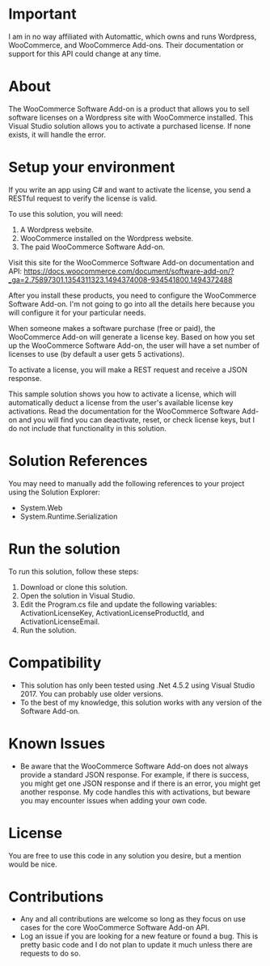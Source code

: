 ﻿# Important
I am in no way affiliated with Automattic, which owns and runs Wordpress, WooCommerce, and WooCommerce Add-ons. Their documentation or support for this API could change at any time.

# About
The WooCommerce Software Add-on is a product that allows you to sell software licenses on a Wordpress site with WooCommerce installed. This Visual Studio solution allows you to activate a purchased license. If none exists, it will handle the error.

# Setup your environment
If you write an app using C# and want to activate the license, you send a RESTful request to verify the license is valid.

To use this solution, you will need:
1. A Wordpress website.
2. WooCommerce installed on the Wordpress website.
3. The paid WooCommerce Software Add-on.

Visit this site for the WooCommerce Software Add-on documentation and API:
https://docs.woocommerce.com/document/software-add-on/?_ga=2.75897301.1354311323.1494374008-934541800.1494372488

After you install these products, you need to configure the WooCommerce Software Add-on. I'm not going to go into all the details here because you will configure it for your particular needs.

When someone makes a software purchase (free or paid), the WooCommerce Add-on will generate a license key. Based on how you set up the WooCommerce Software Add-on, the user will have a set number of licenses to use (by default a user gets 5 activations).

To activate a license, you will make a REST request and receive a JSON response.

This sample solution shows you how to activate a license, which will automatically deduct a license from the user's available license key activations.
Read the documentation for the WooCommerce Software Add-on and you will find you can deactivate, reset, or check license keys, but I do not include that functionality in this solution.

# Solution References
You may need to manually add the following references to your project using the Solution Explorer:
- System.Web
- System.Runtime.Serialization

# Run the solution
To run this solution, follow these steps:
1. Download or clone this solution.
2. Open the solution in Visual Studio.
3. Edit the Program.cs file and update the following variables: ActivationLicenseKey, ActivationLicenseProductId, and ActivationLicenseEmail.
4. Run the solution.

# Compatibility
- This solution has only been tested using .Net 4.5.2 using Visual Studio 2017. You can probably use older versions.
- To the best of my knowledge, this solution works with any version of the Software Add-on.

# Known Issues
- Be aware that the WooCommerce Software Add-on does not always provide a standard JSON response. For example, if there is success, you might get one JSON response and if there is an error, you might get another response. My code handles this with activations, but beware you may encounter issues when adding your own code.

# License
You are free to use this code in any solution you desire, but a mention would be nice.

# Contributions
- Any and all contributions are welcome so long as they focus on use cases for the core WooCommerce Software Add-on API.
- Log an issue if you are looking for a new feature or found a bug. This is pretty basic code and I do not plan to update it much unless there are requests to do so.
